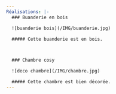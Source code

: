 ```yaml
---
Réalisations: |-
  ### Buanderie en bois

  ![buanderie bois](/IMG/buanderie.jpg)

  ##### Cette buanderie est en bois.



  ### Chambre cosy

  ![deco chambre](/IMG/chambre.jpg)

  ##### Cette chambre est bien décorée.
---
```

